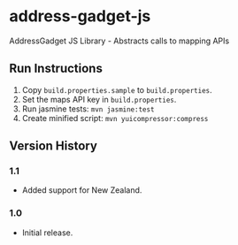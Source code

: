 address-gadget-js
=================

AddressGadget JS Library - Abstracts calls to mapping APIs

Run Instructions
----------------

1. Copy `build.properties.sample` to `build.properties`.
2. Set the maps API key in `build.properties`.
3. Run jasmine tests: `mvn jasmine:test`
4. Create minified script: `mvn yuicompressor:compress`

Version History
---------------

### 1.1

- Added support for New Zealand.

### 1.0

- Initial release.